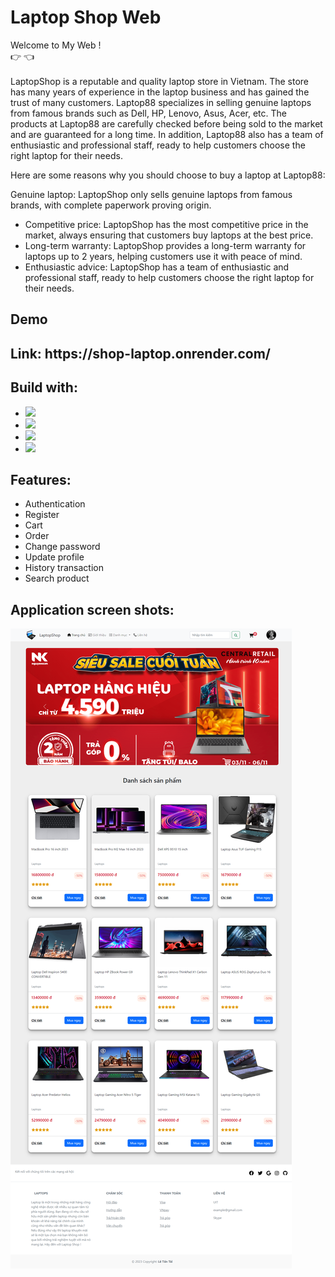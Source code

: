 # Laptop Shop Web

Welcome to My Web ! <br />
:point_right: [](/):point_left: <br /><br />
LaptopShop is a reputable and quality laptop store in Vietnam. The store has many years of experience in the laptop business and has gained the trust of many customers. Laptop88 specializes in selling genuine laptops from famous brands such as Dell, HP, Lenovo, Asus, Acer, etc. The products at Laptop88 are carefully checked before being sold to the market and are guaranteed for a long time. In addition, Laptop88 also has a team of enthusiastic and professional staff, ready to help customers choose the right laptop for their needs.

Here are some reasons why you should choose to buy a laptop at Laptop88:

Genuine laptop: LaptopShop only sells genuine laptops from famous brands, with complete paperwork proving origin.
- Competitive price: LaptopShop has the most competitive price in the market, always ensuring that customers buy laptops at the best price.
- Long-term warranty: LaptopShop provides a long-term warranty for laptops up to 2 years, helping customers use it with peace of mind.
- Enthusiastic advice: LaptopShop has a team of enthusiastic and professional staff, ready to help customers choose the right laptop for their needs.
## Demo
<h2>Link: https://shop-laptop.onrender.com/ </h2>

## Build with:
+ <img src="https://assets.stickpng.com/images/5848152fcef1014c0b5e4967.png" style="width:30px;"/>
+ <img src="https://cdn.pixabay.com/photo/2017/08/05/11/16/logo-2582748_1280.png" style="width:30px;"/>
+ <img src="https://cdn.pixabay.com/photo/2017/08/05/11/16/logo-2582747_1280.png" style="width:30px;"/> 
+ <img src="https://media.hoclaptrinh.vn/images/django-la-gi-01.png" style="width:80px;"/> 

## Features:
+ Authentication
+ Register
+ Cart
+ Order
+ Change password
+ Update profile
+ History transaction
+ Search product


## Application screen shots:
 ![Page screenshots](./app/static/img/web.png)
